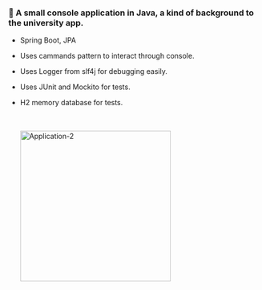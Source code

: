 ### 📌 A small console application in Java, a kind of background to the university app. 

- Spring Boot, JPA
- Uses cammands pattern to interact through console.
- Uses Logger from slf4j for debugging easily.
- Uses JUnit and Mockito for tests.
- H2 memory database for tests.

  <br>
  <br>

  <img src="https://github.com/user-attachments/assets/fcf02c00-0a75-45f2-bfec-bb9db7e33129" alt="Application-2" width="300"/>


